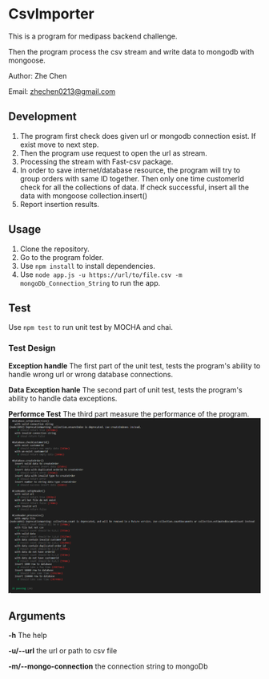 # CsvImporter
This is a program for medipass backend challenge.

Then the program process the csv stream and write data to mongodb with mongoose.

Author: Zhe Chen

Email: zhechen0213@gmail.com

## Development

1. The program first check does given url or mongodb connection esist. If exist move to next step.
2. Then the program use request to open the url as stream.
3. Processing the stream with Fast-csv package.
4. In order to save internet/database resource, the program will try to group orders with same ID together. Then only one time customerId check for all the collections of data. If check successful, insert all the data with mongoose collection.insert()
5. Report insertion results.

## Usage
1. Clone the repository.
2. Go to the program folder.
3. Use `npm install` to install dependencies.
4. Use `node app.js -u https://url/to/file.csv -m mongoDb_Connection_String` to run the app.

## Test
Use `npm test` to run unit test by MOCHA and chai.

### Test Design

**Exception handle** The first part of the unit test, tests the program's ability to handle wrong url or wrong database connections.

**Data Exception hanle** The second part of unit test, tests the program's ability to handle data exceptions.

**Performce Test** The third part measure the performance of the program.
![test result](https://raw.githubusercontent.com/nobodyczcz/CsvImporter/master/test/test_result.png)

## Arguments

**-h**  The help

**-u/--url**  the url or path to csv file

**-m/--mongo-connection** the connection string to mongoDb
